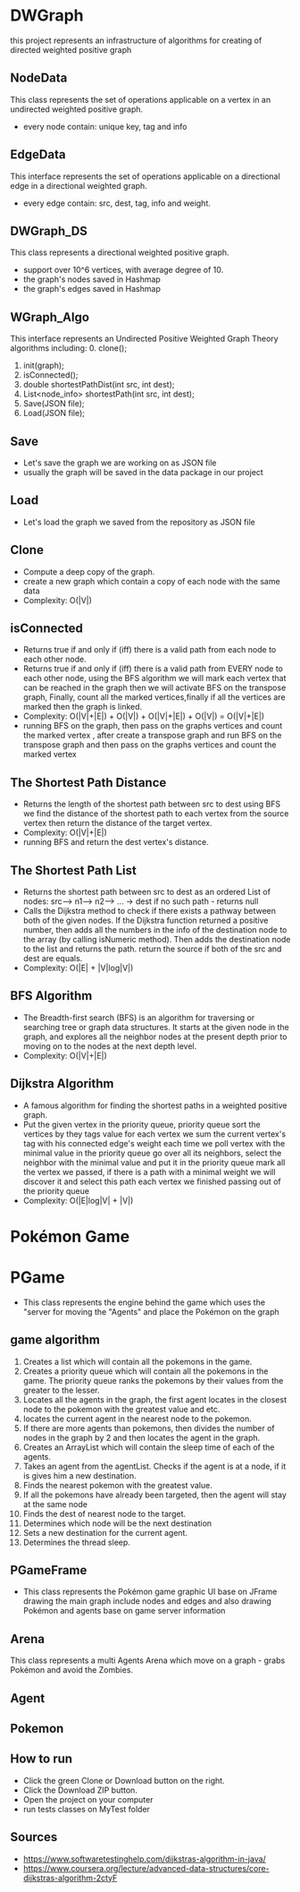  DWGraph
 ======

 this project represents an infrastructure of 
 algorithms for creating of directed weighted positive graph

 ## NodeData 
 This class represents the set of operations applicable on a 
 vertex in an undirected weighted positive graph.
 * every node contain: unique key, tag and info 
 
  ## EdgeData 
This interface represents the set of operations applicable on a 
directional edge in a directional weighted graph.
  * every edge contain: src, dest, tag, info and weight.  
 
 ## DWGraph_DS
 This class represents a directional weighted positive graph. 
 * support over 10^6 vertices, with average degree of 10.
 * the graph's nodes saved in Hashmap 
 * the graph's edges saved in Hashmap 

 ## WGraph_Algo
 This interface represents an Undirected Positive Weighted Graph Theory algorithms including:
 0. clone();
 1. init(graph);
 2. isConnected();
 3. double shortestPathDist(int src, int dest);
 4. List<node_info> shortestPath(int src, int dest);
 5. Save(JSON file);
 6. Load(JSON file);
 
 ## Save
 * Let's save the graph we are working on as JSON file 
 * usually the graph will be saved in the data package in our project 
   
 ## Load
 * Let's load the graph we saved from the repository as JSON file 
 
 ## Clone
 * Compute a deep copy of the graph.
 * create a new graph which contain a copy of each node with the same data
 * Complexity: O(|V|) 
  
 ## isConnected
* Returns true if and only if (iff) there is a valid path from each node to each other node.
 * Returns true if and only if (iff) there is a valid path from EVERY node to each other node, 
   using the BFS algorithm we will mark each vertex that can be reached in the graph
   then we will 
   activate BFS on the transpose graph, 
   Finally, count all the marked vertices,finally if all the vertices are marked then the graph is linked.
 * Complexity: O(|V|+|E|) + O(|V|) +  O(|V|+|E|) + O(|V|) = O(|V|+|E|)
 * running BFS on the graph, then pass on the graphs vertices and count the marked vertex , after create a transpose graph and run BFS on the transpose graph 
   and then pass on the graphs vertices and count the marked vertex 
   
 ## The Shortest Path Distance 
 * Returns the length of the shortest path between src to dest 
   using BFS we find the distance of the shortest path to each vertex from the source vertex 
   then return the distance of the target vertex.
 * Complexity: O(|V|+|E|) 
 * running BFS and return the dest vertex's distance. 
  
 ## The Shortest Path List
 * Returns the shortest path between src to dest 
   as an ordered List of nodes: src--> n1--> n2--> ... -> dest
   if no such path - returns null
 * Calls the Dijkstra method to check if there exists a pathway between both of the given nodes.
   If the Dijkstra function returned a positive number, then adds all the numbers in the info of
   the destination node to the array (by calling isNumeric method).
   Then adds the destination node to the list and returns the path.
   return the source if both of the src and dest are equals.
 * Complexity: O(|E| + |V|log|V|)
 
 ## BFS Algorithm
 * The Breadth-first search (BFS) is an algorithm for traversing or searching
     tree or graph data structures. It starts at the given node in the graph,
     and explores all the neighbor nodes at the present depth prior to moving on
     to the nodes at the next depth level.
 * Complexity: O(|V|+|E|) 
 
  ## Dijkstra Algorithm
  * A famous algorithm for finding the shortest paths in a weighted positive graph.
  *  Put the given vertex in the priority queue,
     priority queue sort the vertices by they tags value
     for each vertex we sum the current vertex's tag with his connected edge's weight
     each time we poll vertex with the minimal value in the priority queue
     go over all its neighbors, select the neighbor with the minimal value and put it in the priority queue
     mark all the vertex we passed,
     if there is a path with a minimal weight we will discover it and select this path
     each vertex we finished passing out of the priority queue
  * Complexity: O(|E|log|V| + |V|)


Pokémon Game
======

PGame
=====
* This class represents the engine behind the game which uses the 
  "server for moving the "Agents" and place the Pokémon on the graph
  
## game algorithm
1. Creates a list which will contain all the pokemons in the game.
2. Creates a priority queue which will contain all the pokemons in the game.
   The priority queue ranks the pokemons by their values from the greater to the lesser.
3. Locates all the agents in the graph,
   the first agent locates in the closest node to the pokemon with the greatest value and etc.
4. locates the current agent in the nearest node to the pokemon.
5.  If there are more agents than pokemons, then divides the number of nodes in the graph by 2
    and then locates the agent in the graph.
6. Creates an ArrayList which will contain the sleep time of each of the agents.
7. Takes an agent from the agentList. Checks if the agent is at a node, if it is gives him a new destination.
8. Finds the nearest pokemon with the greatest value.
9. If all the pokemons have already been targeted, then the agent will stay at the same node
10. Finds the dest of nearest node to the target.
11. Determines which node will be the next destination
12. Sets a new destination for the current agent.
13. Determines the thread sleep.

## PGameFrame
* This class represents the Pokémon game graphic UI base on 
  JFrame drawing the main graph include nodes and edges and also 
  drawing Pokémon and agents base on game server information

## Arena
This class represents a multi Agents Arena which move on a graph - 
grabs Pokémon and avoid the Zombies.

## Agent


## Pokemon

 
 ## How to run ##
 * Click the green Clone or Download button on the right. 
 * Click the Download ZIP button. 
 * Open the project on your computer 
 * run tests classes on MyTest folder
 
 ## Sources ##
 * https://www.softwaretestinghelp.com/dijkstras-algorithm-in-java/
 * https://www.coursera.org/lecture/advanced-data-structures/core-dijkstras-algorithm-2ctyF
